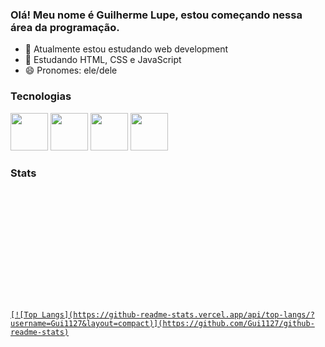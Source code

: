 ### Olá! Meu nome é Guilherme Lupe, estou começando nessa área da programação.

- 🔭 Atualmente estou estudando web development
- 🌱 Estudando HTML, CSS e JavaScript
- 😄 Pronomes: ele/dele

### Tecnologias
<div>
  <img src="https://cdn.jsdelivr.net/gh/devicons/devicon/icons/javascript/javascript-original.svg" width= "60"/>
  <img src="https://cdn.jsdelivr.net/gh/devicons/devicon/icons/html5/html5-original.svg" width= "60"/>
  <img src="https://cdn.jsdelivr.net/gh/devicons/devicon/icons/css3/css3-original.svg" width= "60"/>
  <img src="https://cdn.jsdelivr.net/gh/devicons/devicon/icons/photoshop/photoshop-line.svg" width= "60"/>
</div>

### Stats
<div>
  <a href="https://github.com/Gui1127">
    <img height="180cm" scr="https://github-readme-stats.vercel.app/api/top-langs/?username=Gui1127&layout=compact&langs_cont=7&theme=github_dark"/>
    
    [![Top Langs](https://github-readme-stats.vercel.app/api/top-langs/?username=Gui1127&layout=compact)](https://github.com/Gui1127/github-readme-stats)
  </a>
</div>

